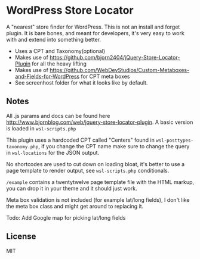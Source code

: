 WordPress Store Locator
=========


A "nearest" store finder for WordPress. This is not an install and forget plugin. It is bare bones, and meant for developers, it's very easy to work with and extend into something better.

  - Uses a CPT and Taxonomy(optional)
  - Makes use of https://github.com/bjorn2404/jQuery-Store-Locator-Plugin for all the heavy lifting
  - Makes use of  https://github.com/WebDevStudios/Custom-Metaboxes-and-Fields-for-WordPress for CPT meta boxes
  - See screenhost folder for what it looks like by default.


Notes
----

All .js params and docs can be found here http://www.bjornblog.com/web/jquery-store-locator-plugin. A basic version is loaded in `wsl-scripts.php`

This plugin uses a hardcoded CPT called "Centers" found in `wsl-posttypes-taxonomy.php`, if you change the CPT name make sure to change the query in `wsl-locations` for the JSON output.

No shortcodes are used to cut down on loading bloat, it's better to use a page template to render output, see `wsl-scripts.php` conditionals.

`/example` contains a twentytwelve page template file with the HTML markup, you can drop it in your theme and it should just work.

Meta box validation is not included (for example lat/long fields), I don't like the meta box class and might get around to replacing it.

Todo: Add Google map for picking lat/long fields



License
----

MIT
